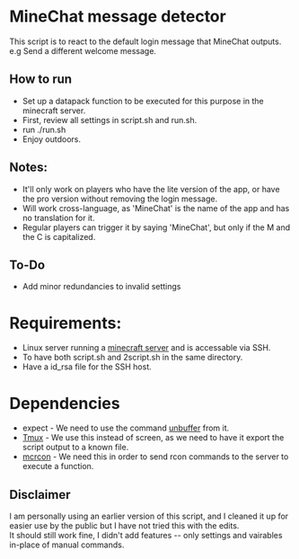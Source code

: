 # MineChat message detector
This script is to react to the default login message that MineChat outputs.  
e.g Send a different welcome message.

## How to run
* Set up a datapack function to be executed for this purpose in the minecraft server.
* First, review all settings in script.sh and run.sh.
* run ./run.sh
* Enjoy outdoors.

## Notes:
* It'll only work on players who have the lite version of the app, or have the pro version without removing the login message.
* Will work cross-language, as 'MineChat' is the name of the app and has no translation for it.
* Regular players can trigger it by saying 'MineChat', but only if the M and the C is capitalized.

## To-Do
* Add minor redundancies to invalid settings

# Requirements:
* Linux server running a [minecraft server](http://minecraft.net/download/server/) and is accessable via SSH.
* To have both script.sh and 2script.sh in the same directory.
* Have a id_rsa file for the SSH host.

# Dependencies
* expect - We need to use the command [unbuffer](http://manpages.ubuntu.com/manpages/eoan/en/man1/expect_unbuffer.1.html) from it.
* [Tmux](https://linux.die.net/man/1/tmux) - We use this instead of screen, as we need to have it export the script output to a known file.
* [mcrcon](https://github.com/Tiiffi/mcrcon) - We need this in order to send rcon commands to the server to execute a function.

## Disclaimer
I am personally using an earlier version of this script, and I cleaned it up for easier use by the public but I have not tried this with the edits.  
It should still work fine, I didn't add features -- only settings and vairables in-place of manual commands.

